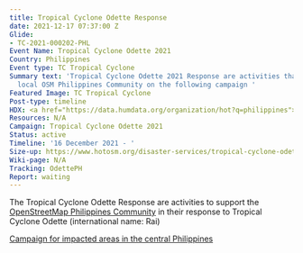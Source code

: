 ```yaml
---
title: Tropical Cyclone Odette Response
date: 2021-12-17 07:37:00 Z
Glide:
- TC-2021-000202-PHL
Event Name: Tropical Cyclone Odette 2021
Country: Philippines
Event type: TC Tropical Cyclone
Summary text: 'Tropical Cyclone Odette 2021 Response are activities that support the
  local OSM Philippines Community on the following campaign '
Featured Image: TC Tropical Cyclone
Post-type: timeline
HDX: <a href="https://data.humdata.org/organization/hot?q=philippines">Philippines</a>
Resources: N/A
Campaign: Tropical Cyclone Odette 2021
Status: active
Timeline: '16 December 2021 - '
Size-up: https://www.hotosm.org/disaster-services/tropical-cyclone-odette-slash-rai-size-up/
Wiki-page: N/A
Tracking: OdettePH
Report: waiting
---
```


The Tropical Cyclone Odette Response are activities to support the <a href="https://tasks.hotosm.org/organisations/13"> OpenStreetMap Philippines Community</a> in their response to Tropical Cyclone Odette (international name: Rai)

<a href="https://tasks.hotosm.org/explore?campaign=Tropical%20Cyclone%20Odette%202021">Campaign for impacted areas in the central Philippines</a>